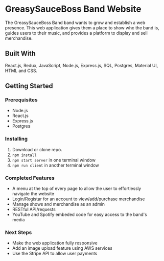 # GreasySauceBoss Band Website

The GreasySauceBoss Band band wants to grow and establish a web presence. This web application gives them a place to show who the band is, guides users to their music, and provides a platform to display and sell merchandise.

## Built With

React.js, Redux, JavaScript, Node.js, Express.js, SQL, Postgres, Material UI, HTML and CSS.

## Getting Started

### Prerequisites

- Node.js
- React.js
- Express.js
- Postgres

### Installing

1. Download or clone repo.
2. `npm install`
3. `npm start server` in one terminal window
4. `npm run client` in another terminal window

<!-- ## Screen Shots

![example](public/images/)
![example](public/images/)
![example](public/images/) -->

### Completed Features

- A menu at the top of every page to allow the user to effortlessly navigate the website
- Login/Registar for an account to view/add/purchase merchandise
- Manage shows and merchandise as an admin
- RESTful API/requests
- YouTube and Spotify embeded code for easy access to the band's media

### Next Steps

- Make the web application fully responsive
- Add an image upload feature using AWS services
- Use the Stripe API to allow user payments
